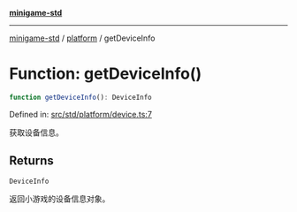 [**minigame-std**](../../../README.md)

***

[minigame-std](../../../README.md) / [platform](../README.md) / getDeviceInfo

# Function: getDeviceInfo()

```ts
function getDeviceInfo(): DeviceInfo
```

Defined in: [src/std/platform/device.ts:7](https://github.com/JiangJie/minigame-std/blob/8c5db4b9c3dabb4d0435a493922f29b60a730f0d/src/std/platform/device.ts#L7)

获取设备信息。

## Returns

`DeviceInfo`

返回小游戏的设备信息对象。

